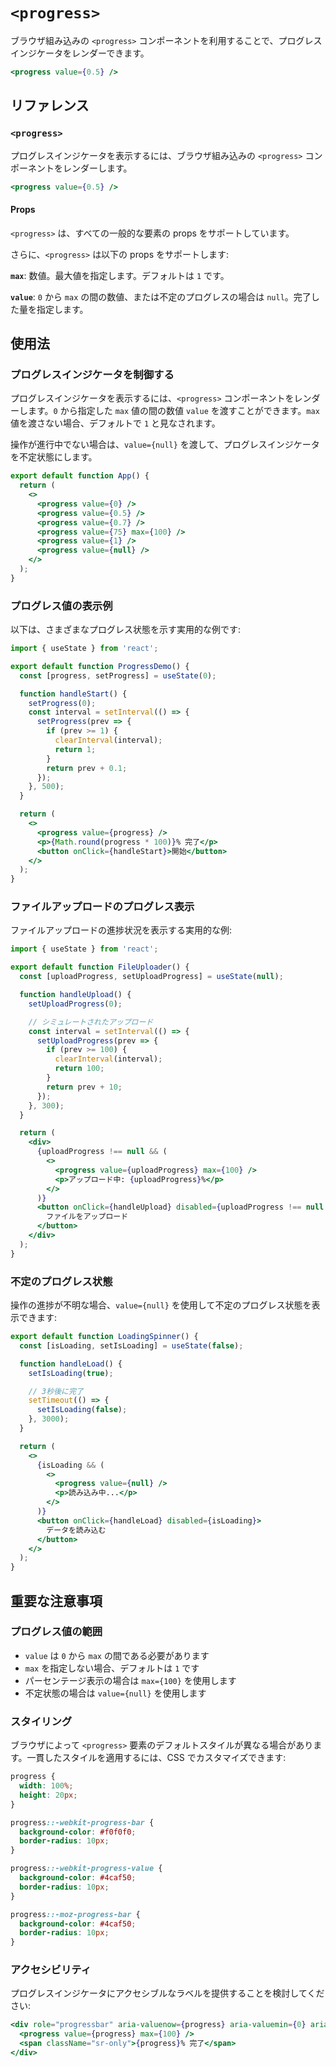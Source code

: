 # `<progress>`

ブラウザ組み込みの `<progress>` コンポーネントを利用することで、プログレスインジケータをレンダーできます。

```jsx
<progress value={0.5} />
```

## リファレンス

### `<progress>`

プログレスインジケータを表示するには、ブラウザ組み込みの `<progress>` コンポーネントをレンダーします。

```jsx
<progress value={0.5} />
```

#### Props

`<progress>` は、すべての一般的な要素の props をサポートしています。

さらに、`<progress>` は以下の props をサポートします:

**`max`**: 数値。最大値を指定します。デフォルトは `1` です。

**`value`**: `0` から `max` の間の数値、または不定のプログレスの場合は `null`。完了した量を指定します。

## 使用法

### プログレスインジケータを制御する

プログレスインジケータを表示するには、`<progress>` コンポーネントをレンダーします。`0` から指定した `max` 値の間の数値 `value` を渡すことができます。`max` 値を渡さない場合、デフォルトで `1` と見なされます。

操作が進行中でない場合は、`value={null}` を渡して、プログレスインジケータを不定状態にします。

```jsx
export default function App() {
  return (
    <>
      <progress value={0} />
      <progress value={0.5} />
      <progress value={0.7} />
      <progress value={75} max={100} />
      <progress value={1} />
      <progress value={null} />
    </>
  );
}
```

### プログレス値の表示例

以下は、さまざまなプログレス状態を示す実用的な例です:

```jsx
import { useState } from 'react';

export default function ProgressDemo() {
  const [progress, setProgress] = useState(0);

  function handleStart() {
    setProgress(0);
    const interval = setInterval(() => {
      setProgress(prev => {
        if (prev >= 1) {
          clearInterval(interval);
          return 1;
        }
        return prev + 0.1;
      });
    }, 500);
  }

  return (
    <>
      <progress value={progress} />
      <p>{Math.round(progress * 100)}% 完了</p>
      <button onClick={handleStart}>開始</button>
    </>
  );
}
```

### ファイルアップロードのプログレス表示

ファイルアップロードの進捗状況を表示する実用的な例:

```jsx
import { useState } from 'react';

export default function FileUploader() {
  const [uploadProgress, setUploadProgress] = useState(null);

  function handleUpload() {
    setUploadProgress(0);

    // シミュレートされたアップロード
    const interval = setInterval(() => {
      setUploadProgress(prev => {
        if (prev >= 100) {
          clearInterval(interval);
          return 100;
        }
        return prev + 10;
      });
    }, 300);
  }

  return (
    <div>
      {uploadProgress !== null && (
        <>
          <progress value={uploadProgress} max={100} />
          <p>アップロード中: {uploadProgress}%</p>
        </>
      )}
      <button onClick={handleUpload} disabled={uploadProgress !== null && uploadProgress < 100}>
        ファイルをアップロード
      </button>
    </div>
  );
}
```

### 不定のプログレス状態

操作の進捗が不明な場合、`value={null}` を使用して不定のプログレス状態を表示できます:

```jsx
export default function LoadingSpinner() {
  const [isLoading, setIsLoading] = useState(false);

  function handleLoad() {
    setIsLoading(true);

    // 3秒後に完了
    setTimeout(() => {
      setIsLoading(false);
    }, 3000);
  }

  return (
    <>
      {isLoading && (
        <>
          <progress value={null} />
          <p>読み込み中...</p>
        </>
      )}
      <button onClick={handleLoad} disabled={isLoading}>
        データを読み込む
      </button>
    </>
  );
}
```

## 重要な注意事項

### プログレス値の範囲

- `value` は `0` から `max` の間である必要があります
- `max` を指定しない場合、デフォルトは `1` です
- パーセンテージ表示の場合は `max={100}` を使用します
- 不定状態の場合は `value={null}` を使用します

### スタイリング

ブラウザによって `<progress>` 要素のデフォルトスタイルが異なる場合があります。一貫したスタイルを適用するには、CSS でカスタマイズできます:

```css
progress {
  width: 100%;
  height: 20px;
}

progress::-webkit-progress-bar {
  background-color: #f0f0f0;
  border-radius: 10px;
}

progress::-webkit-progress-value {
  background-color: #4caf50;
  border-radius: 10px;
}

progress::-moz-progress-bar {
  background-color: #4caf50;
  border-radius: 10px;
}
```

### アクセシビリティ

プログレスインジケータにアクセシブルなラベルを提供することを検討してください:

```jsx
<div role="progressbar" aria-valuenow={progress} aria-valuemin={0} aria-valuemax={100}>
  <progress value={progress} max={100} />
  <span className="sr-only">{progress}% 完了</span>
</div>
```
